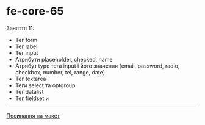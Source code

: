 # fe-core-65

Заняття 11:

- Тег form
- Тег label
- Тег input
- Атрибути placeholder, checked, name
- Атрибут type тега input і його значення (email, password, radio, checkbox, number, tel, range,
  date)
- Тег textarea
- Теги select та optgroup
- Тег datalist
- Тег fieldset и <div role="group">

---

[Посилання на макет](<https://www.figma.com/file/gTrdKERu067LHmnhwvBqyl/Barbershop-(EN)?node-id=0%3A1>)
